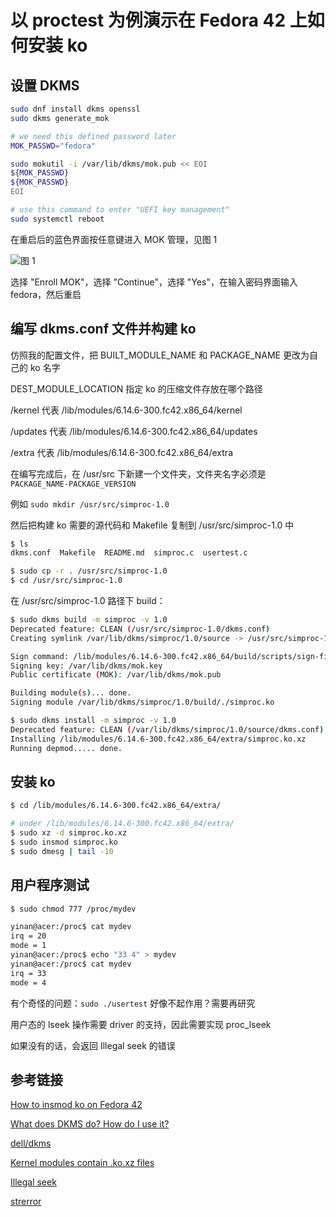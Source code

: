 # 以 proctest 为例演示在 Fedora 42 上如何安装 ko

## 设置 DKMS

```bash
sudo dnf install dkms openssl
sudo dkms generate_mok

# we need this defined password later
MOK_PASSWD="fedora"

sudo mokutil -i /var/lib/dkms/mok.pub << EOI
${MOK_PASSWD}
${MOK_PASSWD}
EOI

# use this command to enter "UEFI key management"
sudo systemctl reboot
```

在重启后的蓝色界面按任意键进入 MOK 管理，见图 1

![图 1](https://github.com/dell/dkms/blob/main/images/mok-key-1.png)

选择 "Enroll MOK"，选择 "Continue"，选择 "Yes"，在输入密码界面输入 fedora，然后重启

## 编写 dkms.conf 文件并构建 ko

仿照我的配置文件，把 BUILT_MODULE_NAME 和 PACKAGE_NAME 更改为自己的 ko 名字

DEST_MODULE_LOCATION 指定 ko 的压缩文件存放在哪个路径

/kernel 代表 /lib/modules/6.14.6-300.fc42.x86_64/kernel

/updates 代表 /lib/modules/6.14.6-300.fc42.x86_64/updates

/extra 代表 /lib/modules/6.14.6-300.fc42.x86_64/extra

在编写完成后，在 /usr/src 下新建一个文件夹，文件夹名字必须是 `PACKAGE_NAME-PACKAGE_VERSION`

例如 `sudo mkdir /usr/src/simproc-1.0`

然后把构建 ko 需要的源代码和 Makefile 复制到 /usr/src/simproc-1.0 中

```bash
$ ls
dkms.conf  Makefile  README.md  simproc.c  usertest.c

$ sudo cp -r . /usr/src/simproc-1.0
$ cd /usr/src/simproc-1.0
```

在 /usr/src/simproc-1.0 路径下 build：

```bash
$ sudo dkms build -m simproc -v 1.0
Deprecated feature: CLEAN (/usr/src/simproc-1.0/dkms.conf)
Creating symlink /var/lib/dkms/simproc/1.0/source -> /usr/src/simproc-1.0

Sign command: /lib/modules/6.14.6-300.fc42.x86_64/build/scripts/sign-file
Signing key: /var/lib/dkms/mok.key
Public certificate (MOK): /var/lib/dkms/mok.pub

Building module(s)... done.
Signing module /var/lib/dkms/simproc/1.0/build/./simproc.ko

$ sudo dkms install -m simproc -v 1.0
Deprecated feature: CLEAN (/var/lib/dkms/simproc/1.0/source/dkms.conf)
Installing /lib/modules/6.14.6-300.fc42.x86_64/extra/simproc.ko.xz
Running depmod..... done.
```

## 安装 ko

```bash
$ cd /lib/modules/6.14.6-300.fc42.x86_64/extra/

# under /lib/modules/6.14.6-300.fc42.x86_64/extra/
$ sudo xz -d simproc.ko.xz
$ sudo insmod simproc.ko
$ sudo dmesg | tail -10
```

## 用户程序测试

```bash
$ sudo chmod 777 /proc/mydev

yinan@acer:/proc$ cat mydev
irq = 20
mode = 1
yinan@acer:/proc$ echo "33 4" > mydev
yinan@acer:/proc$ cat mydev
irq = 33
mode = 4
```

有个奇怪的问题：`sudo ./usertest` 好像不起作用？需要再研究

用户态的 lseek 操作需要 driver 的支持，因此需要实现 proc_lseek

如果没有的话，会返回 Illegal seek 的错误

## 参考链接

[How to insmod ko on Fedora 42](https://discussion.fedoraproject.org/t/how-to-insmod-ko-on-fedora-42/152503)

[What does DKMS do? How do I use it?](https://askubuntu.com/questions/408605/what-does-dkms-do-how-do-i-use-it)

[dell/dkms](https://github.com/dell/dkms)

[Kernel modules contain .ko.xz files](https://forum.manjaro.org/t/kernel-modules-contain-ko-xz-files/90019)

[Illegal seek](https://unix.stackexchange.com/questions/783768/why-does-lseek-return-espipe-when-driver-doesnt-provide-implementation)

[strerror](https://en.cppreference.com/w/cpp/string/byte/strerror)
